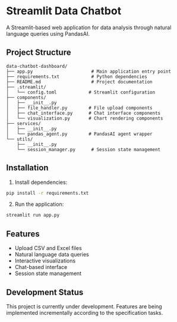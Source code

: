 # Streamlit Data Chatbot

A Streamlit-based web application for data analysis through natural language queries using PandasAI.

## Project Structure

```
data-chatbot-dashboard/
├── app.py                      # Main application entry point
├── requirements.txt            # Python dependencies
├── README.md                   # Project documentation
├── .streamlit/
│   └── config.toml            # Streamlit configuration
├── components/
│   ├── __init__.py
│   ├── file_handler.py        # File upload components
│   ├── chat_interface.py      # Chat interface components
│   └── visualization.py       # Chart rendering components
├── services/
│   ├── __init__.py
│   └── pandas_agent.py        # PandasAI agent wrapper
└── utils/
    ├── __init__.py
    └── session_manager.py      # Session state management
```

## Installation

1. Install dependencies:
```bash
pip install -r requirements.txt
```

2. Run the application:
```bash
streamlit run app.py
```

## Features

- Upload CSV and Excel files
- Natural language data queries
- Interactive visualizations
- Chat-based interface
- Session state management

## Development Status

This project is currently under development. Features are being implemented incrementally according to the specification tasks.